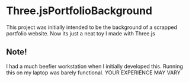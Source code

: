 # Three.jsPortfolioBackground
This project was initially intended to be the background of a scrapped portfolio website. Now its just a neat toy I made with Three.js

## Note!
I had a much beefier workstation when I initially developed this. Running this on my laptop was barely functional. YOUR EXPERIENCE MAY VARY
